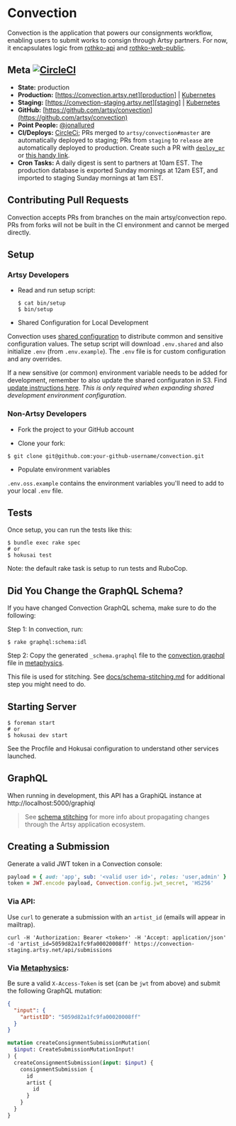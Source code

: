 # Convection

Convection is the application that powers our consignments workflow, enabling users to submit works to consign through Artsy partners. For now, it encapsulates logic from [rothko-api] and [rothko-web-public].

## Meta [![CircleCI][badge]][circleci]

- **State:** production
- **Production:** [https://convection.artsy.net][production] | [Kubernetes][production_k8]
- **Staging:** [https://convection-staging.artsy.net][staging] | [Kubernetes][staging_k8]
- **GitHub:** [https://github.com/artsy/convection](https://github.com/artsy/convection)
- **Point People:** [@jonallured]
- **CI/Deploys:** [CircleCi](https://circleci.com/gh/artsy/convection); PRs merged to `artsy/convection#master` are automatically deployed to staging; PRs from `staging` to `release` are automatically deployed to production. Create such a PR with [`deploy_pr`][deploy_pr] or [this handy link][deploy].
- **Cron Tasks:** A daily digest is sent to partners at 10am EST. The production database is exported Sunday mornings at 12am EST, and imported to staging Sunday mornings at 1am EST.

## Contributing Pull Requests

Convection accepts PRs from branches on the main artsy/convection repo. PRs from forks will not be built in the CI environment and cannot be merged directly.

## Setup

### Artsy Developers

- Read and run setup script:

  ```
  $ cat bin/setup
  $ bin/setup
  ```
- Shared Configuration for Local Development

Convection uses [shared configuration](https://github.com/artsy/README/blob/main/playbooks/development-environments.md#shared-configuration) to distribute common and sensitive configuration values. The setup script will download `.env.shared` and also initialize `.env` (from `.env.example`). The `.env` file is for custom configuration and any overrides.

If a new sensitive (or common) environment variable needs to be added for development, remember to also update the shared configuraton in S3. Find [update instructions here](https://github.com/artsy/README/blob/main/playbooks/development-environments.md#shared-configuration). _This is only required when expanding shared development environment configuration_.

### Non-Artsy Developers

- Fork the project to your GitHub account

- Clone your fork:

```
$ git clone git@github.com:your-github-username/convection.git
```

- Populate environment variables

`.env.oss.example` contains the environment variables you'll need to add to your local `.env` file.


## Tests

Once setup, you can run the tests like this:

```
$ bundle exec rake spec
# or
$ hokusai test
```

Note: the default rake task is setup to run tests and RuboCop.

## Did You Change the GraphQL Schema?

If you have changed Convection GraphQL schema, make sure to do the following:

Step 1: In convection, run:

```shell
$ rake graphql:schema:idl
```

Step 2: Copy the generated `_schema.graphql` file to the [convection.graphql](https://github.com/artsy/metaphysics/blob/master/src/data/convection.graphql) file in [metaphysics](https://github.com/artsy/metaphysics).

This file is used for stitching. See [docs/schema-stitching.md][schema-doc] for additional step you might need to do.

## Starting Server

```
$ foreman start
# or
$ hokusai dev start
```

See the Procfile and Hokusai configuration to understand other services launched.

## GraphQL

When running in development, this API has a GraphiQL instance at http://localhost:5000/graphiql

> See [schema stitching][schema-doc] for more info about propagating changes through the Artsy application ecosystem.

## Creating a Submission

Generate a valid JWT token in a Convection console:

```ruby
payload = { aud: 'app', sub: '<valid user id>', roles: 'user,admin' }
token = JWT.encode payload, Convection.config.jwt_secret, 'HS256'
```

### Via API:

Use `curl` to generate a submission with an `artist_id` (emails will appear in
mailtrap).

```
curl -H 'Authorization: Bearer <token>' -H 'Accept: application/json' -d 'artist_id=5059d82a1fc9fa00020008ff' https://convection-staging.artsy.net/api/submissions
```

### Via [Metaphysics](http://metaphysics-staging.artsy.net/):

Be sure a valid `X-Access-Token` is set (can be `jwt` from above) and submit the following GraphQL mutation:

```json
{
  "input": {
    "artistID": "5059d82a1fc9fa00020008ff"
  }
}
```

```graphql
mutation createConsignmentSubmissionMutation(
  $input: CreateSubmissionMutationInput!
) {
  createConsignmentSubmission(input: $input) {
    consignmentSubmission {
      id
      artist {
        id
      }
    }
  }
}
```

[badge]: https://circleci.com/gh/artsy/convection.svg?style=svg&circle-token=cf452a49d5399e749ebbb85a0843d6111b79c9aa
[circleci]: https://circleci.com/gh/artsy/convection
[rothko-api]: https://github.com/artsy/rothko-api
[rothko-web-public]: https://github.com/artsy/rothko-web-public
[production]: https://convection.artsy.net
[production_k8]: https://kubernetes.prd.artsy.systems/#!/deployment/default/convection-web
[staging]: https://convection-staging.artsy.net
[staging_k8]: https://kubernetes.stg.artsy.systems/#!/deployment/default/convection-web
[@jonallured]: https://github.com/jonallured
[deploy_pr]: https://github.com/jonallured/deploy_pr
[deploy]: https://github.com/artsy/convection/compare/release...staging?expand=1
[schema-doc]: docs/schema-stitching.md
